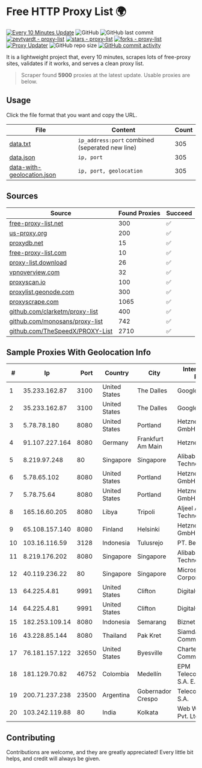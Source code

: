 
# Free HTTP Proxy List 🌍

[![Every 10 Minutes Update](https://github.com/mertguvencli/http-proxy-list/actions/workflows/main.yml/badge.svg?branch=main)](https://github.com/mertguvencli/http-proxy-list/actions/workflows/main.yml)
![GitHub](https://img.shields.io/github/license/mertguvencli/http-proxy-list)
![GitHub last commit](https://img.shields.io/github/last-commit/mertguvencli/http-proxy-list)
[![zevtyardt - proxy-list](https://img.shields.io/static/v1?label=zevtyardt&message=proxy-list&color=blue&logo=github)](https://github.com/zevtyardt/proxy-list "Go to GitHub repo")
[![stars - proxy-list](https://img.shields.io/github/stars/zevtyardt/proxy-list?style=social)](https://github.com/zevtyardt/proxy-list)
[![forks - proxy-list](https://img.shields.io/github/forks/zevtyardt/proxy-list?style=social)](https://github.com/zevtyardt/proxy-list)
[![Proxy Updater](https://github.com/zevtyardt/proxy-list/workflows/Proxy%20Updater/badge.svg)](https://github.com/zevtyardt/proxy-list/actions?query=workflow:"Proxy+Updater")
![GitHub repo size](https://img.shields.io/github/repo-size/zevtyardt/proxy-list)
[![GitHub commit activity](https://img.shields.io/github/commit-activity/m/zevtyardt/proxy-list?logo=commits)](https://github.com/zevtyardt/proxy-list/commits/main)

It is a lightweight project that, every 10 minutes, scrapes lots of free-proxy sites, validates if it works, and serves a clean proxy list.

> Scraper found **5900** proxies at the latest update. Usable proxies are below.

## Usage

Click the file format that you want and copy the URL.

|File|Content|Count|
|----|-------|-----|
|[data.txt](https://raw.githubusercontent.com/mertguvencli/http-proxy-list/main/proxy-list/data.txt)|`ip_address:port` combined (seperated new line)|305|
|[data.json](https://raw.githubusercontent.com/mertguvencli/http-proxy-list/main/proxy-list/data.json)|`ip, port`|305|
|[data-with-geolocation.json](https://raw.githubusercontent.com/mertguvencli/http-proxy-list/main/proxy-list/data-with-geolocation.json)|`ip, port, geolocation`|305|

## Sources

|Source|Found Proxies|Succeed|
|------|-------------|-------|
|[free-proxy-list.net](https://free-proxy-list.net)|300|✅|
|[us-proxy.org](https://www.us-proxy.org)|200|✅|
|[proxydb.net](http://proxydb.net)|15|✅|
|[free-proxy-list.com](https://free-proxy-list.com/?page=&port=&type%5B%5D=http&type%5B%5D=https&up_time=0&search=Search)|10|✅|
|[proxy-list.download](https://www.proxy-list.download/HTTP)|26|✅|
|[vpnoverview.com](https://vpnoverview.com/privacy/anonymous-browsing/free-proxy-servers)|32|✅|
|[proxyscan.io](https://www.proxyscan.io)|100|✅|
|[proxylist.geonode.com](https://proxylist.geonode.com/api/proxy-list?limit=300&page=1&sort_by=lastChecked&sort_type=desc&protocols=http,https)|300|✅|
|[proxyscrape.com](https://api.proxyscrape.com/v2/?request=displayproxies&protocol=http&timeout=10000&country=all&ssl=all&anonymity=all)|1065|✅|
|[github.com/clarketm/proxy-list](https://raw.githubusercontent.com/clarketm/proxy-list/master/proxy-list-raw.txt)|400|✅|
|[github.com/monosans/proxy-list](https://raw.githubusercontent.com/monosans/proxy-list/main/proxies/http.txt)|742|✅|
|[github.com/TheSpeedX/PROXY-List](https://raw.githubusercontent.com/TheSpeedX/PROXY-List/master/http.txt)|2710|✅|


## Sample Proxies With Geolocation Info

|#|Ip|Port|Country|City|Internet Service Provider|
|-|--|----|-------|----|-------------------------|
|1|35.233.162.87|3100|United States|The Dalles|Google LLC|
|2|35.233.162.87|3100|United States|The Dalles|Google LLC|
|3|5.78.78.180|8080|United States|Portland|Hetzner Online GmbH|
|4|91.107.227.164|8080|Germany|Frankfurt Am Main|Hetzner Online AG|
|5|8.219.97.248|80|Singapore|Singapore|Alibaba (US) Technology Co., Ltd.|
|6|5.78.65.102|8080|United States|Portland|Hetzner Online GmbH|
|7|5.78.75.64|8080|United States|Portland|Hetzner Online GmbH|
|8|165.16.60.205|8080|Libya|Tripoli|Aljeel Aljadeed For Technology|
|9|65.108.157.140|8080|Finland|Helsinki|Hetzner Online GmbH|
|10|103.16.116.59|3128|Indonesia|Tulusrejo|PT. Beon Intermedia|
|11|8.219.176.202|8080|Singapore|Singapore|Alibaba (US) Technology Co., Ltd.|
|12|40.119.236.22|80|Singapore|Singapore|Microsoft Corporation|
|13|64.225.4.81|9991|United States|Clifton|DigitalOcean, LLC|
|14|64.225.4.81|9991|United States|Clifton|DigitalOcean, LLC|
|15|182.253.109.14|8080|Indonesia|Semarang|Biznet Metronet|
|16|43.228.85.144|8080|Thailand|Pak Kret|Siamdata Communication Co.|
|17|76.181.157.122|32650|United States|Byesville|Charter Communications Inc|
|18|181.129.70.82|46752|Colombia|Medellín|EPM Telecomunicaciones S.A. E.S.P.|
|19|200.71.237.238|23500|Argentina|Gobernador Crespo|Telecom Argentina S.A.|
|20|103.242.119.88|80|India|Kolkata|Web Werks India Pvt. Ltd.|



## Contributing

Contributions are welcome, and they are greatly appreciated! Every
little bit helps, and credit will always be given.

